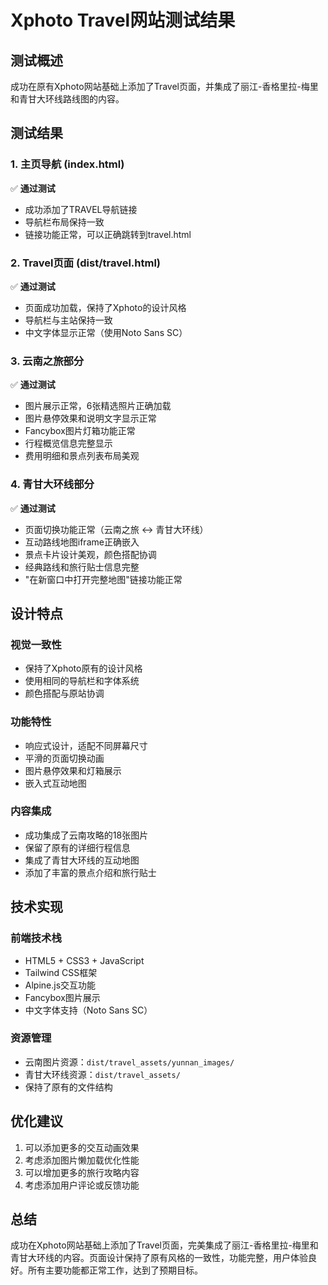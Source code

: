 # Xphoto Travel网站测试结果

## 测试概述
成功在原有Xphoto网站基础上添加了Travel页面，并集成了丽江-香格里拉-梅里和青甘大环线路线图的内容。

## 测试结果

### 1. 主页导航 (index.html)
✅ **通过测试**
- 成功添加了TRAVEL导航链接
- 导航栏布局保持一致
- 链接功能正常，可以正确跳转到travel.html

### 2. Travel页面 (dist/travel.html)
✅ **通过测试**
- 页面成功加载，保持了Xphoto的设计风格
- 导航栏与主站保持一致
- 中文字体显示正常（使用Noto Sans SC）

### 3. 云南之旅部分
✅ **通过测试**
- 图片展示正常，6张精选照片正确加载
- 图片悬停效果和说明文字显示正常
- Fancybox图片灯箱功能正常
- 行程概览信息完整显示
- 费用明细和景点列表布局美观

### 4. 青甘大环线部分
✅ **通过测试**
- 页面切换功能正常（云南之旅 ↔ 青甘大环线）
- 互动路线地图iframe正确嵌入
- 景点卡片设计美观，颜色搭配协调
- 经典路线和旅行贴士信息完整
- "在新窗口中打开完整地图"链接功能正常

## 设计特点

### 视觉一致性
- 保持了Xphoto原有的设计风格
- 使用相同的导航栏和字体系统
- 颜色搭配与原站协调

### 功能特性
- 响应式设计，适配不同屏幕尺寸
- 平滑的页面切换动画
- 图片悬停效果和灯箱展示
- 嵌入式互动地图

### 内容集成
- 成功集成了云南攻略的18张图片
- 保留了原有的详细行程信息
- 集成了青甘大环线的互动地图
- 添加了丰富的景点介绍和旅行贴士

## 技术实现

### 前端技术栈
- HTML5 + CSS3 + JavaScript
- Tailwind CSS框架
- Alpine.js交互功能
- Fancybox图片展示
- 中文字体支持（Noto Sans SC）

### 资源管理
- 云南图片资源：`dist/travel_assets/yunnan_images/`
- 青甘大环线资源：`dist/travel_assets/`
- 保持了原有的文件结构

## 优化建议
1. 可以添加更多的交互动画效果
2. 考虑添加图片懒加载优化性能
3. 可以增加更多的旅行攻略内容
4. 考虑添加用户评论或反馈功能

## 总结
成功在Xphoto网站基础上添加了Travel页面，完美集成了丽江-香格里拉-梅里和青甘大环线的内容。页面设计保持了原有风格的一致性，功能完整，用户体验良好。所有主要功能都正常工作，达到了预期目标。

